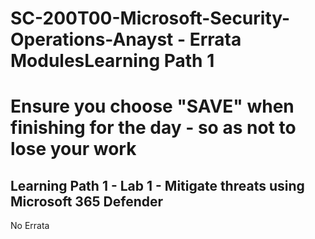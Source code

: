 # SC-200T00-Microsoft-Security-Operations-Anayst - Errata ModulesLearning Path 1
# Ensure you choose "SAVE" when finishing for the day - so as not to lose your work
## Learning Path 1 - Lab 1 - Mitigate threats using Microsoft 365 Defender

No Errata<br>

